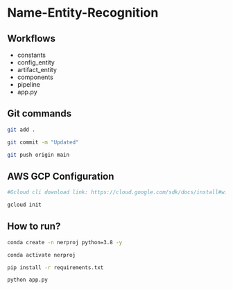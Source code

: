 # Name-Entity-Recognition


## Workflows

 - constants
 - config_entity
 - artifact_entity
 - components
 - pipeline
 - app.py




## Git commands

```bash
git add .

git commit -m "Updated"

git push origin main
```


## AWS GCP Configuration

```bash
#Gcloud cli download link: https://cloud.google.com/sdk/docs/install#windows

gcloud init
```


## How to run?

```bash
conda create -n nerproj python=3.8 -y
```

```bash
conda activate nerproj
```

```bash
pip install -r requirements.txt
```

```bash
python app.py
```